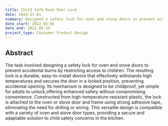 ```yaml
---
title: Child Safe Oven Door Lock
date: 2024-11-01
summary: Designed a safety lock for oven and stove doors to prevent accidental burns by restricting access to children. The resulting lock is a durable, easy-to-install device that effectively withstands high temperatures and secures the door in a locked position, preventing accidental opening.
date_start: 2022-05-05
date_end: 2022-05-25
project_type: Consumer Product Design
---
```


## Abstract
The task involved designing a safety lock for oven and stove doors to prevent accidental burns by restricting access to children. The resulting lock is a durable, easy-to-install device that effectively withstands high temperatures and secures the door in a locked position, preventing accidental opening. Its mechanism is designed to be childproof, yet simple for adults to unlock,offering enhanced safety without compromising convenience. Constructed from high-temperature-resistant plastic, the lock is attached to the oven or stove door and frame using strong adhesive tape, eliminating the need for drilling or wiring. This versatile design is compatible with a variety of oven and stove door types, providing a secure and adaptable solution to child safety concerns in the kitchen.